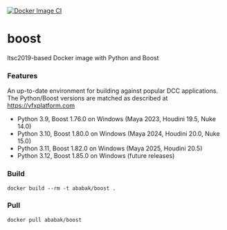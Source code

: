 [![Docker Image CI](https://github.com/ababak/boost/actions/workflows/docker-image.yml/badge.svg)](https://github.com/ababak/boost/actions/workflows/docker-image.yml)


# boost
ltsc2019-based Docker image with Python and Boost

### Features
An up-to-date environment for building against popular DCC applications. The Python/Boost versions are matched as described at https://vfxplatform.com

- Python 3.9, Boost 1.76.0 on Windows (Maya 2023, Houdini 19.5, Nuke 14.0)
- Python 3.10, Boost 1.80.0 on Windows (Maya 2024, Houdini 20.0, Nuke 15.0)
- Python 3.11, Boost 1.82.0 on Windows (Maya 2025, Houdini 20.5)
- Python 3.12, Boost 1.85.0 on Windows (future releases)


### Build

    docker build --rm -t ababak/boost .

### Pull

    docker pull ababak/boost

